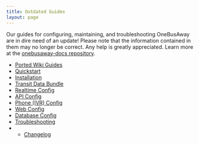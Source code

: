 ```yaml
---
title: Outdated Guides
layout: page
---
```


Our guides for configuring, maintaining, and troubleshooting OneBusAway are in dire need of an update! Please note that the information contained in them may no longer be correct. Any help is greatly appreciated. Learn more at the [onebusaway-docs repository](https://github.com/oneBusAway/onebusaway-docs).

* [Ported Wiki Guides](/guides/ported-wiki-guides)
* [Quickstart](/guides/quickstart-guide)
* [Installation](/guides/installation-guide)
* [Transit Data Bundle](/guides/transit-data-bundle-guide)
* [Realtime Config](/guides/realtime-configuration-guide)
* [API Config](/guides/api-webapp-configuration-guide)
* [Phone (IVR) Config](/guides/phone-webapp-configuration-guide)
* [Web Config](/guides/webapp-configuration-guide)
* [Database Config](/guides/database-configuration-guide)
* [Troubleshooting](/guides/troubleshooting-guide)
* * [Changelog](/CHANGELOG.md)

